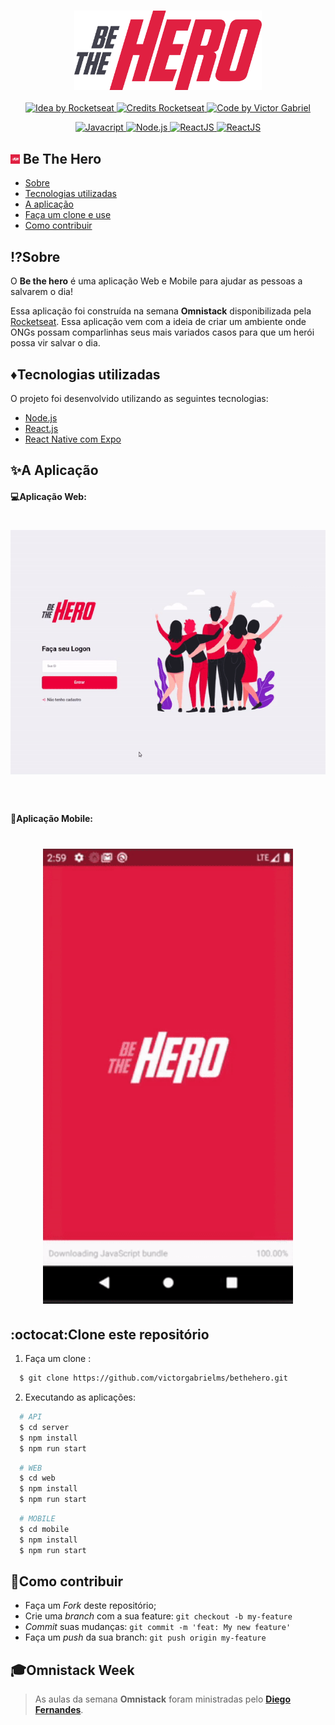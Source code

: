 <h3 align="center">
    <img alt="Logo" title="#logo" width="300px" src="assets/logo.svg">
</h3>

<p align="center">
  <a href="https://rocketseat.com.br">
    <img alt="Idea by Rocketseat" src="https://img.shields.io/badge/idea%20by-Rocketseat-%237519C1">
  </a>
  <a href="https://rocketseat.com.br">
    <img alt="Credits Rocketseat" src="https://img.shields.io/badge/credits%20-Rocketseat-%237519C1">
  </a>
   <a href="https://github.com/VictorGabrielMS">
    <img alt="Code by Victor Gabriel" src="https://img.shields.io/badge/code%20by-Victor Gabriel-%23E02041">
  </a>
</p>


<p align="center">
  <a href="https://developer.mozilla.org/pt-BR/docs/Web/JavaScript">
    <img alt="Javacript" src="https://img.shields.io/badge/Javacript-%23D1CB36">
  </a>
  <a href="https://nodejs.org/en/">
    <img alt="Node.js" src="https://img.shields.io/badge/Node.js-%2341B879">
  </a>
  <a href="https://pt-br.reactjs.org/">
    <img alt="ReactJS" src="https://img.shields.io/badge/ReactJS-%2315BED1">
  </a>
  <a href="https://reactnative.dev/">
    <img alt="ReactJS" src="https://img.shields.io/badge/React Native-%235465D1">
  </a>
</p>


## <img alt="bethehero" src="assets/icon.png" height="15"> Be The Hero

- [Sobre](#sobre)
- [Tecnologias utilizadas](#tecnologias-utilizadas)
- [A aplicação](#aplicacao)
- [Faça um clone e use](#como-usar)
- [Como contribuir](#como-contribuir)

<a id="sobre"></a>

## :interrobang:Sobre

O <strong>Be the hero</strong> é uma aplicação Web e Mobile para ajudar as pessoas a salvarem o dia!

Essa aplicação foi construída na semana <strong>Omnistack</strong>  disponibilizada pela [Rocketseat](https://rocketseat.com.br/). Essa aplicação vem com a ideia de criar um ambiente onde ONGs possam comparlinhas seus mais variados casos para que um herói possa vir salvar o dia.

<a id="tecnologias-utilizadas"></a>

## :diamonds:Tecnologias utilizadas

O projeto foi desenvolvido utilizando as seguintes tecnologias:

- [Node.js](https://nodejs.org/en/)
- [React.js](https://reactjs.org/)
- [React Native com Expo](https://expo.io/)

<a id="aplicacao"></a>

## :sparkles:A Aplicação

#### :computer:Aplicação Web:

<h1 align="center">
    <img alt="Web" src="assets/web.gif" width="900px">
</h1>

<br>

#### :iphone:Aplicação Mobile:

<h1 align="center">
    <img alt="Mobile" src="assets/mobile.gif" width="400px">
</h1>


<a id="como-usar"></a>

## :octocat:Clone este repositório

1. Faça um clone :

```sh
  $ git clone https://github.com/victorgabrielms/bethehero.git
```

2. Executando as aplicações:

```sh
  # API
  $ cd server
  $ npm install
  $ npm run start
```
```sh
  # WEB
  $ cd web
  $ npm install
  $ npm run start
```

```sh
  # MOBILE
  $ cd mobile
  $ npm install
  $ npm run start
```

<a id="como-contribuir"></a>

## :dart:Como contribuir

- Faça um _Fork_ deste repositório;
- Crie uma _branch_ com a sua feature: `git checkout -b my-feature`
- _Commit_ suas mudanças: `git commit -m 'feat: My new feature'`
- Faça um _push_ da sua branch: `git push origin my-feature`

## :mortar_board:Omnistack Week

> As aulas da semana **Omnistack** foram ministradas pelo **[Diego Fernandes](https://github.com/diego3g)**.


